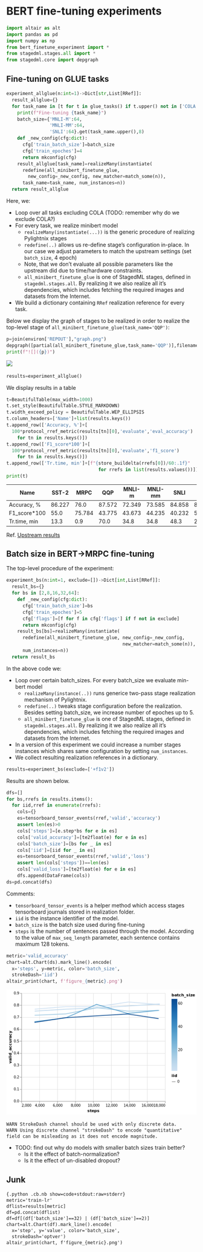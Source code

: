 # BERT fine-tuning experiments

``` python numberLines
import altair as alt
import pandas as pd
import numpy as np
from bert_finetune_experiment import *
from stagedml.stages.all import *
from stagedml.core import depgraph
```

## Fine-tuning on GLUE tasks

``` python numberLines
experiment_allglue(n:int=1)->Dict[str,List[RRef]]:
  result_allglue={}
  for task_name in [t for t in glue_tasks() if t.upper() not in ['COLA']]:
    print(f"Fine-tuning {task_name}")
    batch_size={'MNLI-M':64,
                'MNLI-MM':64,
                'SNLI':64}.get(task_name.upper(),8)
    def _new_config(cfg:dict):
      cfg['train_batch_size']=batch_size
      cfg['train_epoches']=4
      return mkconfig(cfg)
    result_allglue[task_name]=realizeMany(instantiate(
      redefine(all_minibert_finetune_glue,
        new_config=_new_config, new_matcher=match_some(n)),
      task_name=task_name, num_instances=n))
  return result_allglue
```

Here, we:

  - Loop over all tasks excluding COLA (TODO: remember why do we exclude
    COLA?)
  - For every task, we realize minibert model
      - `realizeMany(instantiate(...))` is the generic procedure of
        realizing Pylightnix stages
      - `redefine(..)` allows us re-define stage’s configuration
        in-place. In our case we adjust parameters to match the upstream
        settings (set `batch_size`, 4 epoch)
      - Note, that we don’t evaluate all possible parameters like the
        upstream did due to time/hardware constraints.
      - `all_minibert_finetune_glue` is one of StagedML stages, defined
        in `stagedml.stages.all`. By realizing it we also realize all
        it’s dependencies, which includes fetching the required images
        and datasets from the Internet.
  - We build a dictionary containing `RRef` realization reference for
    every task.

Below we display the graph of stages to be realized in order to realize
the top-level stage of `all_minibert_finetune_glue(task_name='QQP')`:

``` python numberLines
p=join(environ['REPOUT'],"graph.png")
depgraph([partial(all_minibert_finetune_glue,task_name='QQP')],filename=p)
print(f"![]({p})")
```

![](out/graph.png)

``` python numberLines
results=experiment_allglue()
```

We display results in a table

``` python numberLines
t=BeautifulTable(max_width=1000)
t.set_style(BeautifulTable.STYLE_MARKDOWN)
t.width_exceed_policy = BeautifulTable.WEP_ELLIPSIS
t.column_headers=['Name']+list(results.keys())
t.append_row(['Accuracy, %']+[
  100*protocol_rref_metric(results[tn][0],'evaluate','eval_accuracy')
    for tn in results.keys()])
t.append_row(['F1_score*100']+[
  100*protocol_rref_metric(results[tn][0],'evaluate','f1_score')
    for tn in results.keys()])
t.append_row(['Tr.time, min']+[f"{store_buildelta(rrefs[0])/60:.1f}"
                                  for rrefs in list(results.values())])
print(t)
```

| Name           | SST-2  | MRPC   | QQP    | MNLI-m | MNLI-mm | SNLI   | QNLI   | RTE    | WNLI   |
| -------------- | ------ | ------ | ------ | ------ | ------- | ------ | ------ | ------ | ------ |
| Accuracy, %    | 86.227 | 76.0   | 87.572 | 72.349 | 73.585  | 84.858 | 84.238 | 63.235 | 40.625 |
| F1\_score\*100 | 55.0   | 75.784 | 43.775 | 43.673 | 44.235  | 40.232 | 53.395 | 38.915 | 33.696 |
| Tr.time, min   | 13.3   | 0.9    | 70.0   | 34.8   | 34.8    | 48.3   | 20.3   | 0.7    | 0.4    |

Ref. [Upstream results](https://github.com/google-research/bert#bert)

## Batch size in BERT-\>MRPC fine-tuning

The top-level procedure of the experiment:

``` python numberLines
experiment_bs(n:int=1, exclude=[])->Dict[int,List[RRef]]:
  result_bs={}
  for bs in [2,8,16,32,64]:
    def _new_config(cfg:dict):
      cfg['train_batch_size']=bs
      cfg['train_epoches']=5
      cfg['flags']=[f for f in cfg['flags'] if f not in exclude]
      return mkconfig(cfg)
    result_bs[bs]=realizeMany(instantiate(
      redefine(all_minibert_finetune_glue, new_config=_new_config,
                                           new_matcher=match_some(n)),
      num_instances=n))
  return result_bs
```

In the above code we:

  - Loop over certain batch\_sizes. For every batch\_size we evaluate
    min-bert model
      - `realizeMany(instance(..))` runs generice two-pass stage
        realization mechanism of Pylightnix.
      - `redefine(..)` tweaks stage configuration before the
        realization. Besides setting batch\_size, we increase number of
        epoches up to 5.
      - `all_minibert_finetune_glue` is one of StagedML stages, defined
        in `stagedml.stages.all`. By realizing it we also realize all
        it’s dependencies, which includes fetching the required images
        and datasets from the Internet.
  - In a version of this experiment we could increase a number stages
    instances which shares same configuration by setting
    `num_instances`.
  - We collect resulting realization references in a dictionary.

<!-- end list -->

``` python numberLines
results=experiment_bs(exclude=['+f1v2'])
```

Results are shown below.

``` python numberLines
dfs=[]
for bs,rrefs in results.items():
  for iid,rref in enumerate(rrefs):
    cols={}
    es=tensorboard_tensor_events(rref,'valid','accuracy')
    assert len(es)>0
    cols['steps']=[e.step*bs for e in es]
    cols['valid_accuracy']=[te2float(e) for e in es]
    cols['batch_size']=[bs for _ in es]
    cols['iid']=[iid for _ in es]
    es=tensorboard_tensor_events(rref,'valid','loss')
    assert len(cols['steps'])==len(es)
    cols['valid_loss']=[te2float(e) for e in es]
    dfs.append(DataFrame(cols))
ds=pd.concat(dfs)
```

Comments:

  - `tensorboard_tensor_events` is a helper method which access stages
    tensorboard journals stored in realization folder.
  - `iid` is the instance identifier of the model.
  - `batch_size` is the batch size used during fine-tuning
  - `steps` is the number of sentences passed through the model.
    According to the value of `max_seq_length` parameter, each sentence
    contains maximum 128 tokens.

<!-- end list -->

``` python numberLines
metric='valid_accuracy'
chart=alt.Chart(ds).mark_line().encode(
  x='steps', y=metric, color='batch_size',
  strokeDash='iid')
altair_print(chart, f'figure_{metric}.png')
```

![](./figure_valid_accuracy.png)

``` stderr
WARN StrokeDash channel should be used with only discrete data.
WARN Using discrete channel "strokeDash" to encode "quantitative" field can be misleading as it does not encode magnitude.
```

  - TODO: find out why do models with smaller batch sizes train better?
      - Is it the effect of batch-normalization?
      - Is it the effect of un-disabled dropout?

## Junk

    {.python .cb.nb show=code+stdout:raw+stderr}
    metric='train-lr'
    dflist=results[metric]
    df=pd.concat(dflist)
    df=df[(df['batch_size']==32) | (df['batch_size']==2)]
    chart=alt.Chart(df).mark_line().encode(
      x='step', y='value', color='batch_size',
      strokeDash='optver')
    altair_print(chart, f'figure_{metric}.png')
